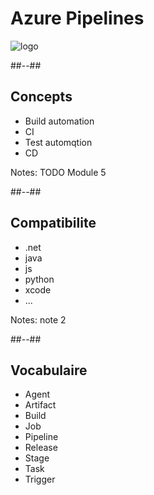 <!-- .slide: class="transition bg-blue" -->

# Azure Pipelines
![logo](./assets/images/services/pipelines/logo.svg)

##--##

## Concepts

- Build automation
- CI
- Test automqtion
- CD

Notes:
TODO Module 5

##--##

## Compatibilite
- .net
- java
- js
- python
- xcode
- ...

Notes:
note 2


##--##

## Vocabulaire
- Agent
- Artifact
- Build
- Job
- Pipeline
- Release
- Stage
- Task
- Trigger




